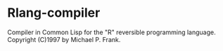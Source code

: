 # Rlang-compiler
Compiler in Common Lisp for the "R" reversible programming language.  Copyright (C)1997 by Michael P. Frank.
